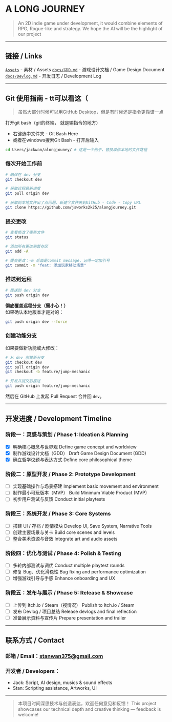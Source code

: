 # A LONG JOURNEY

> An 2D indie game under development, it would combine elements of RPG, Rogue-like and strategy. We hope the AI will be the highlight of our project 

---

## 链接 / Links
[`Assets`](https://drive.google.com/drive/folders/1W9W6cMNDFmN9C8jCZCxo74k9-5rACcPb) - 素材 / Assets 
[`docs/GDD.md`](./docs/GDD.md) - 游戏设计文档 / Game Design Document 
[`docs/Devlog.md`](./docs/Devlog.md) - 开发日志 / Development Log 


---
## Git 使用指南 - tt可以看这（

> 虽然大部分时候可以用GitHub Desktop，但是有时候还是指令更靠谱一点

打开git bash（git的终端， 就是输指令的地方）
* 右键选中文件夹 - Git Bash Here
* 或者在windows搜索Git Bash - 打开后输入
```bash
cd Users/jackwan/alongjouney/ # 这是一个例子，替换成你本地的文件路径
```
### 每次开始工作前
```bash
# 确保在 dev 分支
git checkout dev

# 获取远程最新进度
git pull origin dev

# 获取到本地文件出了点问题，新建个文件夹到GitHub - Code - Copy URL
git clone https://github.com/jsworks2k25/alongjourney.git
```

### 提交更改
```bash
# 查看修改了哪些文件
git status

# 添加所有更改到暂存区
git add -A

# 提交更改：-m 后面是commit message，记得一定加引号
git commit -m "feat: 添加玩家移动场景"
```

### 推送到远程
```bash
# 推送到 dev 分支
git push origin dev
```
**彻底覆盖远程分支（需小心！）**  
  如果确认本地版本才是对的：  
  ```bash
  git push origin dev --force
  ```

### 创建功能分支
如果要做新功能或大修改：  
```bash
# 从 dev 创建新分支
git checkout dev
git pull origin dev
git checkout -b feature/jump-mechanic

# 开发并提交后推送
git push origin feature/jump-mechanic
```
然后在 GitHub 上发起 Pull Request 合并回 `dev`。  


---

## 开发进度 / Development Timeline

### 阶段一：灵感与策划 / Phase 1: Ideation & Planning

* [x] 明确核心概念与世界观
  Define game concept and worldview
* [x] 制作游戏设计文档（GDD）
  Draft Game Design Document (GDD)
* [x] 确立哲学议题与表达方式
  Define core philosophical theme

### 阶段二：原型开发 / Phase 2: Prototype Development

* [ ] 实现基础操作与场景搭建
  Implement basic movement and environment
* [ ] 制作最小可玩版本（MVP）
  Build Minimum Viable Product (MVP)
* [ ] 初步用户测试与反馈
  Conduct initial playtests

### 阶段三：系统开发 / Phase 3: Core Systems

* [ ] 搭建 UI / 存档 / 剧情模块
  Develop UI, Save System, Narrative Tools
* [ ] 创建主要场景与关卡
  Build core scenes and levels
* [ ] 整合美术资源与音效
  Integrate art and audio assets

### 阶段四：优化与测试 / Phase 4: Polish & Testing

* [ ] 多轮内部测试与调优
  Conduct multiple playtest rounds
* [ ] 修复 Bug、优化滑稳性
  Bug fixing and performance optimization
* [ ] 增强游戏引导与手感
  Enhance onboarding and UX

### 阶段五：发布与展示 / Phase 5: Release & Showcase

* [ ] 上传到 Itch.io / Steam（视情况）
  Publish to Itch.io / Steam
* [ ] 发布 Devlog / 项目总结
  Release devlogs and final reflection
* [ ] 准备展示资料与宣传片
  Prepare presentation and trailer

---

## 联系方式 / Contact

### 邮箱 / Email：[stanwan375@gmail.com](mailto:stawnan375@gmail.com)

### 开发者 / Developers：
* Jack: Script, AI design, musics & sound effects
* Stan: Scripting assistance, Artworks, UI

---

> 本项目时间深思技术与创造表达，欢迎任何意见和反馈！
> This project showcases our technical depth and creative thinking — feedback is welcome!
